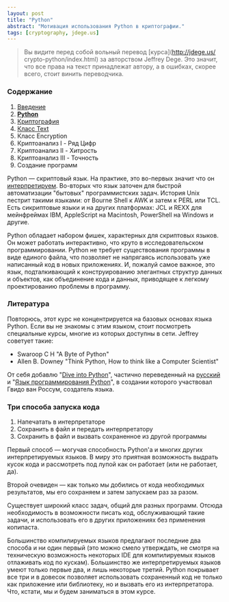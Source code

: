 ```yaml
---
layout: post
title: "Python"
abstract: "Мотивация использования Python в криптографии."
tags: [cryptography, jdege.us]
---
```

> Вы видите перед собой вольный перевод [курса](http://jdege.us/
> crypto-python/index.html) за авторством Jeffrey Dege.
> Это значит, что все права на текст принадлежат автору, а в ошибках,
> скорее всего, стоит винить переводчика.

### Содержание

<ol>
<li><a href='/posts/jdege'>Введение</a></li>
<li><a href='/posts/jdege-python'><b>Python</b></a></li>
<li><a href='/posts/jdege-cryptography'>Криптография</a></li>
<li><a href='/posts/jdege-text'>Класс Text</a></li>
<li>Класс Encryption</li>
<li>Криптоанализ I - Ряд Цифр</li>
<li>Криптоанализ II - Хитрость</li>
<li>Криптоанализ III - Точность</li>
<li>Создание программ</li>
</ol>

Python — скриптовый язык. На практике, это во-первых значит что он [интерпретируем](
http://ru.wikipedia.org/wiki/Интерпретируемый_язык_программирования).
Во-вторых что язык заточен для быстрой автоматизации "бытовых" программистских задач.
История Unix пестрит такими языками: от Bourne Shell к AWK и затем к PERL или TCL.
Есть сикриптовые языки и на других платформах: JCL и REXX для мейнфреймах IBM,
AppleScript на Macintosh, PowerShell на Windows и другие.

Python обладает набором фишек, характерных для скриптовых языков. Он может
работать интерактивно, что круто в исследовательском программировании.
Python не требует существования программы в виде единого файла, что позволяет
не напрягаясь использовать уже написанный код в новых приложениях.
И, пожалуй самое важное, это язык, подталкивающий к конструированию
элегантных структур данных и объектов, как объединение кода и данных,
приводящее к легкому проектированию проблемы в программу.

### Литература

Повторюсь, этот курс не концентрируется на базовых основах языка Python. Если вы
не знакомы с этим языком, стоит посмотреть специальные курсы, многие из которых
доступны в сети. Jeffrey советует такие:

- Swaroop C H "A Byte of Python"
- Allen B. Downey "Think Python, How to think like a Computer Scientist"

От себя добавлю "[Dive into Python](http://www.diveintopython.net/)", частично переведенный
на [русский](http://diveinto.python.ru/toc.html) и "[Язык программирования Python](
http://www.python.ru/files/book-ods.pdf)", в создании которого участвовал Гвидо ван
Россум, создатель языка.

### Три способа запуска кода

<ol>
<li>Напечатать в интерпретаторе</li>
<li>Сохранить в файл и передать интерпретатору</li>
<li>Сохранить в файл и вызвать сохраненное из другой программы</li>
</ol>

Первый способ — могучая способность Python'а и многих других интерпретируемых языков.
В миру это приятная возможность выдрать кусок кода и рассмотреть под лупой как он
работает (или не работает, да).

Второй очевиден — как только мы добились от кода необходимых результатов, мы его
сохраняем и затем запускаем раз за разом.

Существует широкий класс задач, общий для разных программ. Отсюда необходимость в
возможности писать код, обслуживающий такие задачи, и использовать его в других
приложениях без применения копипаста.

Большинство компилируемых языков предлагают последние два способа и ни один первый
(это можно смело утверждать, не смотря на техническую возможность некоторых IDE
для компилируемых языков отлаживать код по кускам).
Большинство же интерпретируемых языков умеют только первые два, и лишь некоторые третий.
Python покрывает все три и в довесок позволяет использовать сохраненный код не только
как приложение или библиотеку, но и вызвать его из интерпретатора. Что, кстати, мы и
будем заниматься в этом курсе.
